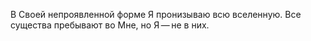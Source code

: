 В Своей непроявленной форме Я пронизываю всю вселенную. Все существа пребывают во Мне, но Я — не в них.